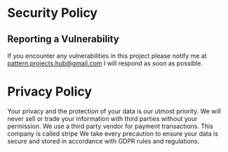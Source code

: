 # Security Policy
## Reporting a Vulnerability

If you encounter any vulnerabilities in this project please notify me at
pattern.projects.hub@gmail.com
I will respond as soon as possible.

# Privacy Policy
Your privacy and the protection of your data is our utmost priority.
We will never sell or trade your information with third parties without your permission.
We use a third party vendor for payment transactions. This company is called stripe
We take every precaution to ensure your data is secure and stored in accordance with GDPR rules and regulations.